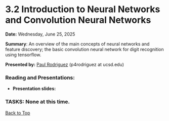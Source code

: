 # 3.2 Introduction to Neural Networks and Convolution Neural Networks

**Date:** Wednesday, June 25, 2025

**Summary**: An overview of the main concepts of neural networks and feature discovery; the basic convolution neural network for digit recognition using tensorflow.

**Presented by:** [Paul Rodriguez](https://profiles.ucsd.edu/paul.rodriguez) (p4rodriguez at ucsd.edu) 

### Reading and Presentations:
* **Presentation slides:** 

### TASKS: None at this time.

[Back to Top](#top)
